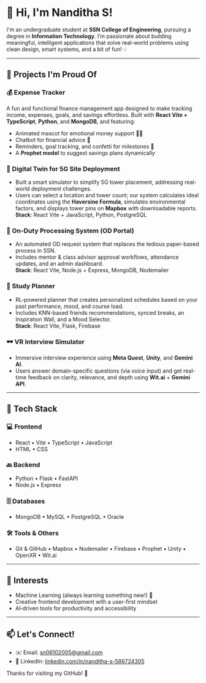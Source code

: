 # 👋 Hi, I'm Nanditha S!

I'm an undergraduate student at **SSN College of Engineering**, pursuing a degree in **Information Technology**. I’m passionate about building meaningful, intelligent applications that solve real-world problems using clean design, smart systems, and a bit of fun! 💡

---

## 💼 Projects I'm Proud Of

### 💰 Expense Tracker 

A fun and functional finance management app designed to make tracking income, expenses, goals, and savings effortless. Built with **React Vite + TypeScript**, **Python**, and **MongoDB**, and featuring:

* Animated mascot for emotional money support 🤑😢
* Chatbot for financial advice 🤖
* Reminders, goal tracking, and confetti for milestones 🎉
* A **Prophet model** to suggest savings plans dynamically

### 📡 Digital Twin for 5G Site Deployment

* Built a smart simulator to simplify 5G tower placement, addressing real-world deployment challenges.  
* Users can select a location and tower count; our system calculates ideal coordinates using the **Haversine Formula**, simulates environmental factors, and displays tower pins on **Mapbox** with downloadable reports.  
**Stack**: React Vite + JavaScript, Python, PostgreSQL

### 📝 On-Duty Processing System (OD Portal)

* An automated OD request system that replaces the tedious paper-based process in SSN.  
* Includes mentor & class advisor approval workflows, attendance updates, and an admin dashboard.  
**Stack**: React Vite, Node.js + Express, MongoDB, Nodemailer

### 🧠 Study Planner

* RL‑powered planner that creates personalized schedules based on your past performance, mood, and course load.  
* Includes KNN-based friends recommendations, synced breaks, an Inspiration Wall, and a Mood Selector.  
**Stack**: React Vite, Flask, Firebase

### 🕶️ VR Interview Simulator

* Immersive interview experience using **Meta Quest**, **Unity**, and **Gemini AI**.  
* Users answer domain-specific questions (via voice input) and get real-time feedback on clarity, relevance, and depth using **Wit.ai** + **Gemini API**.

---

## 🔧 Tech Stack

### 💻 Frontend

* React • Vite • TypeScript • JavaScript
* HTML • CSS

### 🔙 Backend

* Python • Flask • FastAPI
* Node.js • Express

### 🗄️ Databases

* MongoDB • MySQL • PostgreSQL • Oracle

### 🛠️ Tools & Others

* Git & GitHub • Mapbox • Nodemailer • Firebase • Prophet • Unity • OpenXR • Wit.ai

---

## 🧠 Interests

* Machine Learning (always learning something new!) 🤖
* Creative frontend development with a user-first mindset
* AI‑driven tools for productivity and accessibility

---

## 📫 Let's Connect!

* ✉️ Email: [sn06102005@gmail.com](mailto:sn06102005@gmail.com)
* 💼 LinkedIn: [linkedin.com/in/nanditha-s-586724305](www.linkedin.com/in/nanditha-s06)

Thanks for visiting my GitHub! 💜

